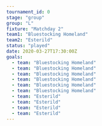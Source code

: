 ```yaml
---
tournament_id: 0
stage: "group"
group: "L"
fixture: "Matchday 2"
team1: "Bluestocking Homeland"
team2: "Esterild"
status: "played"
date: 2020-03-27T17:30:00Z
goals:
  - team: "Bluestocking Homeland"
  - team: "Bluestocking Homeland"
  - team: "Bluestocking Homeland"
  - team: "Bluestocking Homeland"
  - team: "Bluestocking Homeland"
  - team: "Bluestocking Homeland"
  - team: "Esterild"
  - team: "Esterild"
  - team: "Esterild"
  - team: "Esterild"
---
```

